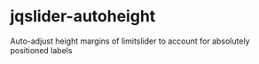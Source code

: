 # jqslider-autoheight
Auto-adjust height margins of limitslider to account for absolutely positioned labels
